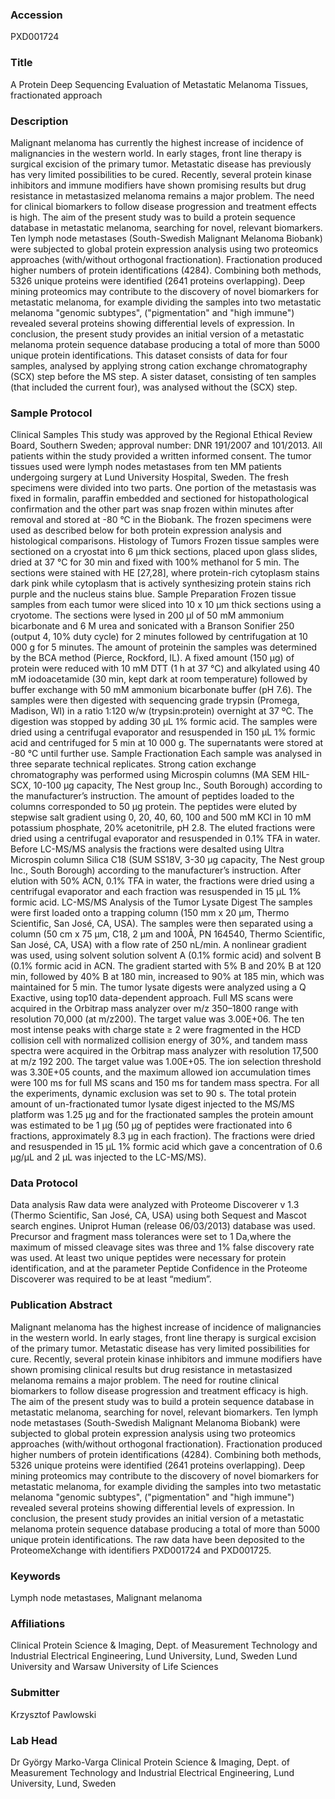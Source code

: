 ### Accession
PXD001724

### Title
A Protein Deep Sequencing Evaluation of Metastatic Melanoma Tissues, fractionated approach

### Description
Malignant melanoma has currently the highest increase of incidence of malignancies in the western world. In early stages, front line therapy is surgical excision of the primary tumor. Metastatic disease has previously has very limited possibilities to be cured. Recently, several protein kinase inhibitors and immune modifiers have shown promising results but drug resistance in metastasized melanoma remains a major problem. The need for clinical biomarkers to follow disease progression and treatment effects is high. The aim of the present study was to build a protein sequence database in metastatic melanoma, searching for novel, relevant biomarkers. Ten lymph node metastases (South-Swedish Malignant Melanoma Biobank) were subjected to global protein expression analysis using two proteomics approaches (with/without orthogonal fractionation). Fractionation produced higher numbers of protein identifications (4284). Combining both methods, 5326 unique proteins were identified (2641 proteins overlapping). Deep mining proteomics may contribute to the discovery of novel biomarkers for metastatic melanoma, for example dividing the samples into two metastatic melanoma "genomic subtypes", ("pigmentation" and "high immune") revealed several proteins showing differential levels of expression. In conclusion, the present study provides an initial version of a metastatic melanoma protein sequence database producing a total of more than 5000 unique protein identifications. This dataset consists of data for four samples, analysed by applying strong cation exchange chromatography (SCX) step before the MS step. A sister dataset, consisting of ten samples (that included the current four), was analysed without the (SCX)  step.

### Sample Protocol
Clinical Samples This study was approved by the Regional Ethical Review Board, Southern Sweden; approval number: DNR 191/2007 and 101/2013. All patients within the study provided a written informed consent. The tumor tissues used were lymph nodes metastases from ten MM patients undergoing surgery at Lund University Hospital, Sweden. The fresh specimens were divided into two parts. One portion of the metastasis was fixed in formalin, paraffin embedded and sectioned for histopathological confirmation and the other part was snap frozen within minutes after removal and stored at -80 °C in the Biobank. The frozen specimens were used as described below for both protein expression analysis and histological comparisons.  Histology of Tumors Frozen tissue samples were sectioned on a cryostat into 6 μm thick sections, placed upon glass slides, dried at 37 °C for 30 min  and fixed with 100% methanol for 5 min. The sections were stained with HE [27,28], where protein-rich cytoplasm stains dark pink while cytoplasm that is actively synthesizing protein stains rich purple and the nucleus stains blue.  Sample Preparation Frozen tissue samples from each tumor were sliced into 10 x 10 μm thick sections using a cryotome. The sections were lysed in 200 μl of 50 mM ammonium bicarbonate and 6 M urea and sonicated with a Branson Sonifier 250 (output 4, 10% duty cycle) for 2 minutes followed by centrifugation at 10 000 g for 5 minutes. The amount of proteinin the samples was determined by the BCA method (Pierce, Rockford, IL). A fixed amount (150 μg) of protein were reduced with 10 mM DTT (1 h at 37 °C) and alkylated using 40 mM iodoacetamide (30 min, kept dark at room temperature) followed by buffer exchange with 50 mM ammonium bicarbonate buffer (pH 7.6). The samples were then digested with sequencing grade trypsin (Promega, Madison, WI) in a ratio 1:120 w/w (trypsin:protein) overnight at 37 ºC. The digestion was stopped by adding 30 μL 1% formic acid. The samples were dried using a centrifugal evaporator and resuspended in 150 μL 1% formic acid and centrifuged for 5 min at 10 000 g. The supernatants were stored at -80 °C until further use.  Sample Fractionation Each sample was analysed in three separate technical replicates.  Strong cation exchange chromatography was performed using Microspin columns (MA SEM HIL-SCX, 10-100 µg capacity, The Nest group Inc., South Borough) according to the manufacturer’s instruction. The amount of peptides loaded to the columns corresponded to 50 µg protein. The peptides were eluted by stepwise salt gradient using 0, 20, 40, 60, 100 and 500 mM KCl in 10 mM potassium phosphate, 20% acetonitrile, pH 2.8. The eluted fractions were dried using a centrifugal evaporator and resuspended in 0.1% TFA in water. Before LC-MS/MS analysis the fractions were desalted using Ultra Microspin column Silica C18 (SUM SS18V, 3-30 µg capacity, The Nest group Inc., South Borough) according to the manufacturer’s instruction. After elution with 50% ACN, 0.1% TFA in water, the fractions were dried using a centrifugal evaporator and each fraction was resuspended in 15 µL 1% formic acid.  LC-MS/MS Analysis of the Tumor Lysate Digest The samples were first loaded onto a trapping column (150 mm x 20 μm, Thermo Scientific, San José, CA, USA). The samples were then separated using a column (50 cm x 75 μm, C18, 2 μm and 100Å, PN 164540, Thermo Scientific, San José, CA, USA) with a flow rate of 250 nL/min. A nonlinear gradient was used, using solvent solution solvent A (0.1% formic acid) and solvent B (0.1% formic acid in ACN. The gradient started with 5% B and 20% B at 120 min, followed by 40% B at 180 min, increased to 90% at 185 min, which was maintained for 5 min. The tumor lysate digests were analyzed using a Q Exactive, using top10 data-dependent approach. Full MS scans were acquired in the Orbitrap mass analyzer over m/z 350–1800 range with resolution 70,000 (at m/z200). The target value was 3.00E+06. The ten most intense peaks with charge state ≥ 2 were fragmented in the HCD collision cell with normalized collision energy of 30%, and tandem mass spectra were acquired in the Orbitrap mass analyzer with resolution 17,500 at m/z 192 200. The target value was 1.00E+05. The ion selection threshold was 3.30E+05 counts, and the maximum allowed ion accumulation times were 100 ms for full MS scans and 150 ms for tandem mass spectra. For all the experiments, dynamic exclusion was set to 90 s. The total protein amount of un-fractionated tumor lysate digest injected to the MS/MS platform was 1.25 μg and for the fractionated samples the protein amount was estimated to be 1 μg (50 μg of peptides were fractionated into 6 fractions, approximately 8.3 μg in each fraction). The fractions were dried and resuspended in 15 μL 1% formic acid which gave a concentration of 0.6 μg/μL and 2 μL was injected to the LC-MS/MS).

### Data Protocol
Data analysis Raw data were analyzed with Proteome Discoverer v 1.3 (Thermo Scientific, San José, CA, USA) using both Sequest and Mascot search engines. Uniprot Human (release 06/03/2013) database was used. Precursor and fragment mass tolerances were set to 1 Da,where the maximum of missed cleavage sites was three and 1% false discovery rate was used. At least two unique peptides were necessary for protein identification, and at the parameter Peptide Confidence in the Proteome Discoverer was required to be at least “medium”.

### Publication Abstract
Malignant melanoma has the highest increase of incidence of malignancies in the western world. In early stages, front line therapy is surgical excision of the primary tumor. Metastatic disease has very limited possibilities for cure. Recently, several protein kinase inhibitors and immune modifiers have shown promising clinical results but drug resistance in metastasized melanoma remains a major problem. The need for routine clinical biomarkers to follow disease progression and treatment efficacy is high. The aim of the present study was to build a protein sequence database in metastatic melanoma, searching for novel, relevant biomarkers. Ten lymph node metastases (South-Swedish Malignant Melanoma Biobank) were subjected to global protein expression analysis using two proteomics approaches (with/without orthogonal fractionation). Fractionation produced higher numbers of protein identifications (4284). Combining both methods, 5326 unique proteins were identified (2641 proteins overlapping). Deep mining proteomics may contribute to the discovery of novel biomarkers for metastatic melanoma, for example dividing the samples into two metastatic melanoma "genomic subtypes", ("pigmentation" and "high immune") revealed several proteins showing differential levels of expression. In conclusion, the present study provides an initial version of a metastatic melanoma protein sequence database producing a total of more than 5000 unique protein identifications. The raw data have been deposited to the ProteomeXchange with identifiers PXD001724 and PXD001725.

### Keywords
Lymph node metastases, Malignant melanoma

### Affiliations
Clinical Protein Science & Imaging, Dept. of Measurement Technology and Industrial Electrical Engineering, Lund University, Lund,  Sweden
Lund University and Warsaw University of Life Sciences

### Submitter
Krzysztof Pawlowski

### Lab Head
Dr György Marko-Varga
Clinical Protein Science & Imaging, Dept. of Measurement Technology and Industrial Electrical Engineering, Lund University, Lund,  Sweden


